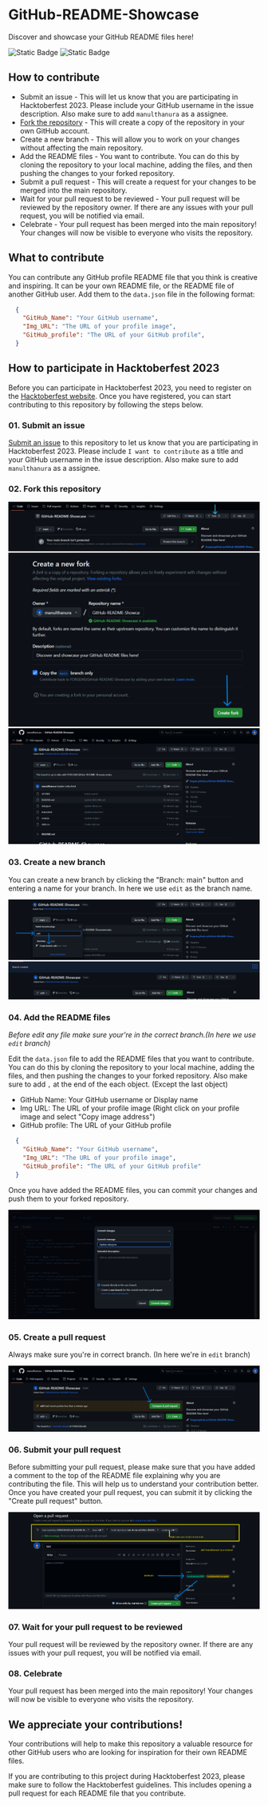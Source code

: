 # GitHub-README-Showcase
Discover and showcase your GitHub README files here!

![Static Badge](https://img.shields.io/badge/OPEN%20SOURCE-beginner%20friendly-blue)
![Static Badge](https://img.shields.io/badge/EVENT-Hacktoberfest-green)


## How to contribute

- Submit an issue - This will let us know that you are participating in Hacktoberfest 2023. Please include your GitHub username in the issue description. Also make sure to add `manulthanura` as a assignee.
- [Fork the repository](https://github.com/FORGEAR/GitHub-README-Showcase/fork) - This will create a copy of the repository in your own GitHub account.
- Create a new branch - This will allow you to work on your changes without affecting the main repository.
- Add the README files - You want to contribute. You can do this by cloning the repository to your local machine, adding the files, and then pushing the changes to your forked repository.
- Submit a pull request - This will create a request for your changes to be merged into the main repository.
- Wait for your pull request to be reviewed - Your pull request will be reviewed by the repository owner. If there are any issues with your pull request, you will be notified via email.
- Celebrate - Your pull request has been merged into the main repository! Your changes will now be visible to everyone who visits the repository.

## What to contribute

You can contribute any GitHub profile README file that you think is creative and inspiring. It can be your own README file, or the README file of another GitHub user. Add them to the `data.json` file in the following format:

```json
  {
    "GitHub_Name": "Your GitHub username",
    "Img_URL": "The URL of your profile image",
    "GitHub_profile": "The URL of your GitHub profile",
  }
```

## How to participate in Hacktoberfest 2023

Before you can participate in Hacktoberfest 2023, you need to register on the [Hacktoberfest website](https://hacktoberfest.com). Once you have registered, you can start contributing to this repository by following the steps below.

### 01. Submit an issue

[Submit an issue](https://github.com/FORGEAR/GitHub-README-Showcase/issues/new) to this repository to let us know that you are participating in Hacktoberfest 2023. Please include `I want to contribute` as a title and your GitHub username in the issue description. Also make sure to add `manulthanura` as a assignee.

### 02. Fork this repository

![Hacktoberfest 2023](./img/01.png)
![Hacktoberfest 2023](./img/02.png)
![Hacktoberfest 2023](./img/03.png)

### 03. Create a new branch

You can create a new branch by clicking the "Branch: main" button and entering a name for your branch. In here we use `edit` as the branch name.

![Hacktoberfest 2023](./img/04.png)
![Hacktoberfest 2023](./img/05.png)

### 04. Add the README files

*Before edit any file make sure your're in the correct branch.(In here we use `edit` branch)*

Edit the `data.json` file to add the README files that you want to contribute. You can do this by cloning the repository to your local machine, adding the files, and then pushing the changes to your forked repository. Also make sure to add `,` at the end of the each object. (Except the last object)

- GitHub Name: Your GitHub username or Display name
- Img URL: The URL of your profile image (Right click on your profile image and select "Copy image address")
- GitHub profile: The URL of your GitHub profile

```json
  {
    "GitHub_Name": "Your GitHub username",
    "Img_URL": "The URL of your profile image",
    "GitHub_profile": "The URL of your GitHub profile"
  }
```
Once you have added the README files, you can commit your changes and push them to your forked repository.

![Hacktoberfest 2023](./img/06.png)

### 05. Create a pull request

Always make sure you're in correct branch. (In here we're in `edit` branch)

![Hacktoberfest 2023](./img/07.png)

### 06. Submit your pull request

Before submitting your pull request, please make sure that you have added a comment to the top of the README file explaining why you are contributing the file. This will help us to understand your contribution better.
Once you have created your pull request, you can submit it by clicking the "Create pull request" button.

![Hacktoberfest 2023](./img/08.png)

### 07. Wait for your pull request to be reviewed

Your pull request will be reviewed by the repository owner. If there are any issues with your pull request, you will be notified via email.

### 08. Celebrate

Your pull request has been merged into the main repository! Your changes will now be visible to everyone who visits the repository.

## We appreciate your contributions!

Your contributions will help to make this repository a valuable resource for other GitHub users who are looking for inspiration for their own README files.

If you are contributing to this project during Hacktoberfest 2023, please make sure to follow the Hacktoberfest guidelines. This includes opening a pull request for each README file that you contribute.
